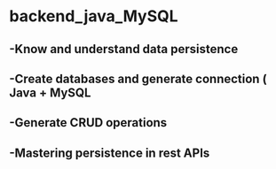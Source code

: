 # backend_java_MySQL

## -Know and understand data persistence
## -Create databases and generate connection ( Java + MySQL
## -Generate CRUD operations
## -Mastering persistence in rest APIs
